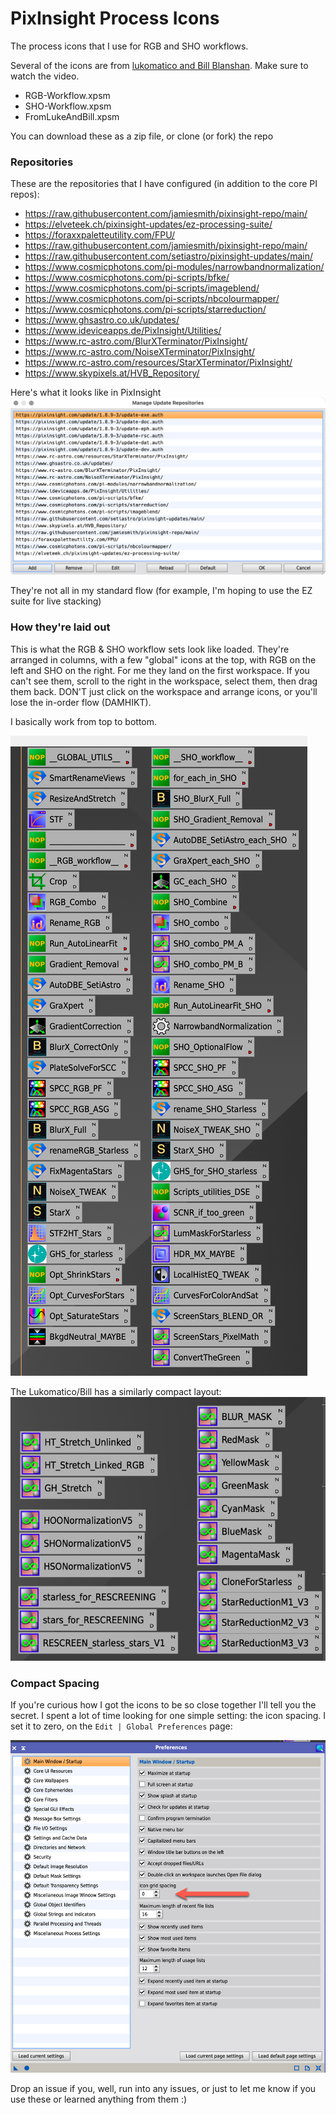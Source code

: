 # PixInsight Process Icons

The process icons that I use for RGB and SHO workflows.

Several of the icons are from [lukomatico and Bill
Blanshan](https://www.youtube.com/watch?v=SQmFFkF6XhM). Make sure to
watch the video.

- RGB-Workflow.xpsm
- SHO-Workflow.xpsm
- FromLukeAndBill.xpsm

You can download these as a zip file, or clone (or fork) the repo

### Repositories
These are the repositories that I have configured (in addition to the core PI repos):

- https://raw.githubusercontent.com/jamiesmith/pixinsight-repo/main/
- https://elveteek.ch/pixinsight-updates/ez-processing-suite/
- https://foraxxpaletteutility.com/FPU/
- https://raw.githubusercontent.com/jamiesmith/pixinsight-repo/main/
- https://raw.githubusercontent.com/setiastro/pixinsight-updates/main/
- https://www.cosmicphotons.com/pi-modules/narrowbandnormalization/
- https://www.cosmicphotons.com/pi-scripts/bfke/
- https://www.cosmicphotons.com/pi-scripts/imageblend/
- https://www.cosmicphotons.com/pi-scripts/nbcolourmapper/
- https://www.cosmicphotons.com/pi-scripts/starreduction/
- https://www.ghsastro.co.uk/updates/
- https://www.ideviceapps.de/PixInsight/Utilities/
- https://www.rc-astro.com/BlurXTerminator/PixInsight/
- https://www.rc-astro.com/NoiseXTerminator/PixInsight/
- https://www.rc-astro.com/resources/StarXTerminator/PixInsight/
- https://www.skypixels.at/HVB_Repository/

Here's what it looks like in PixInsight
![PixInsight Repositories](/images/manage-repositories.png?raw=true "PixInsight Repositories")

They're not all in my standard flow (for example, I'm hoping to use the EZ suite
for live stacking)

### How they're laid out

This is what the RGB & SHO workflow sets look like loaded. They're arranged in
columns, with a few "global" icons at the top, with RGB on the left and SHO on
the right. For me they land on the first workspace. If you can't see them,
scroll to the right in the workspace, select them, then drag them back. DON'T
just click on the workspace and arrange icons, or you'll lose the in-order flow
(DAMHIKT).

I basically work from top to bottom.

![Processing Workflows](/images/rgb-and-sho-workflows.png?raw=true "Processing Workflows")

The Lukomatico/Bill has a similarly compact layout:
![Lukomatico/Bill icons](/images/lukomatico-and-bill.png?raw=true "Lukomatico/Bill icons")

### Compact Spacing
If you're curious how I got the icons to be so close together I'll tell you the
secret. I spent a lot of time looking for one simple setting: the icon
spacing. I set it to zero, on the `Edit | Global Preferences` page:

![Nice and tidy](/images/grid-spacing.png?raw=true "Compact workflow")

Drop an issue if you, well, run into any issues, or just to let me know if you
use these or learned anything from them :)
